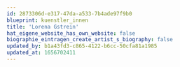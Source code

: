 ```yaml
---
id: 2873306d-e317-47da-a533-7b4ade97f9b0
blueprint: kuenstler_innen
title: 'Lorena Gstrein'
hat_eigene_website_has_own_website: false
biographie_eintragen_create_artist_s_biography: false
updated_by: b1a43fd3-c865-4122-b6cc-50cfa81a1985
updated_at: 1656702411
---
```

